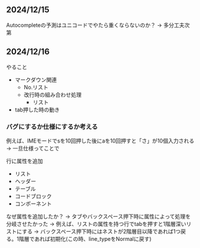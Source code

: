 ## 2024/12/15

Autocompleteの予測はユニコードでやたら重くならないのか？
-> 多分工夫次第

## 2024/12/16

やること

- マークダウン関連
  - No.リスト
  - 改行時の組み合わせ処理
    - リスト
- tab押した時の動き

### バグにするか仕様にするか考える

例えば、IMEモードでsを10回押した後にaを10回押すと「さ」が10個入力される
-> 一旦仕様ってことで

行に属性を追加

- リスト
- ヘッダー
- テーブル
- コードブロック
- コンポーネント

なぜ属性を追加したか？
-> タブやバックスペース押下時に属性によって処理を分岐させたかった
  -> 例えば、リストの属性を持つ行でtabを押すと1階層深いリストにする
-> バックスペース押下時にはネストが2階層目以降であれば1つ戻る。1階層であれば初期化(この時、line_typeをNormalに戻す)

